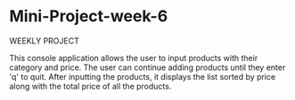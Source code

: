 # Mini-Project-week-6
 WEEKLY PROJECT

 This console application allows the user to input products with their category and price. The user can continue adding products until they enter 'q' to quit. After inputting the products, it displays the list sorted by price along with the total price of all the products.

